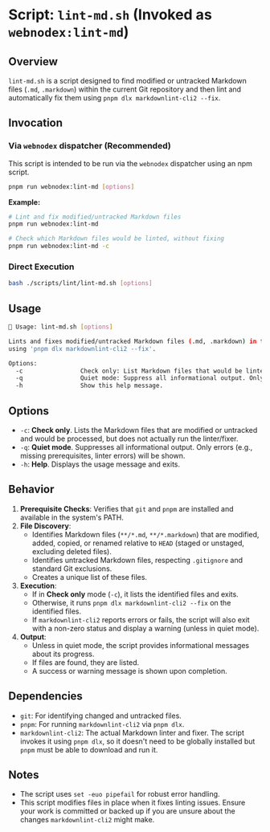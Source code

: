 # Script: `lint-md.sh` (Invoked as `webnodex:lint-md`)

## Overview

`lint-md.sh` is a script designed to find modified or untracked Markdown files (`.md`, `.markdown`) within the current Git repository and then lint and automatically fix them using `pnpm dlx markdownlint-cli2 --fix`.

## Invocation

### Via `webnodex` dispatcher (Recommended)

This script is intended to be run via the `webnodex` dispatcher using an npm script.

```bash
pnpm run webnodex:lint-md [options]
```

**Example:**

```bash
# Lint and fix modified/untracked Markdown files
pnpm run webnodex:lint-md

# Check which Markdown files would be linted, without fixing
pnpm run webnodex:lint-md -c
```

### Direct Execution

```bash
bash ./scripts/lint/lint-md.sh [options]
```

## Usage

```bash
📝 Usage: lint-md.sh [options]

Lints and fixes modified/untracked Markdown files (.md, .markdown) in the current Git repository
using 'pnpm dlx markdownlint-cli2 --fix'.

Options:
  -c                Check only: List Markdown files that would be linted, but do not run the linter.
  -q                Quiet mode: Suppress all informational output. Only errors will be shown.
  -h                Show this help message.
```

## Options

- `-c`: **Check only**. Lists the Markdown files that are modified or untracked and would be processed, but does not actually run the linter/fixer.
- `-q`: **Quiet mode**. Suppresses all informational output. Only errors (e.g., missing prerequisites, linter errors) will be shown.
- `-h`: **Help**. Displays the usage message and exits.

## Behavior

1.  **Prerequisite Checks**: Verifies that `git` and `pnpm` are installed and available in the system's PATH.
2.  **File Discovery**:
    - Identifies Markdown files (`**/*.md`, `**/*.markdown`) that are modified, added, copied, or renamed relative to `HEAD` (staged or unstaged, excluding deleted files).
    - Identifies untracked Markdown files, respecting `.gitignore` and standard Git exclusions.
    - Creates a unique list of these files.
3.  **Execution**:
    - If in **Check only** mode (`-c`), it lists the identified files and exits.
    - Otherwise, it runs `pnpm dlx markdownlint-cli2 --fix` on the identified files.
    - If `markdownlint-cli2` reports errors or fails, the script will also exit with a non-zero status and display a warning (unless in quiet mode).
4.  **Output**:
    - Unless in quiet mode, the script provides informational messages about its progress.
    - If files are found, they are listed.
    - A success or warning message is shown upon completion.

## Dependencies

- `git`: For identifying changed and untracked files.
- `pnpm`: For running `markdownlint-cli2` via `pnpm dlx`.
- `markdownlint-cli2`: The actual Markdown linter and fixer. The script invokes it using `pnpm dlx`, so it doesn't need to be globally installed but `pnpm` must be able to download and run it.

## Notes

- The script uses `set -euo pipefail` for robust error handling.
- This script modifies files in place when it fixes linting issues. Ensure your work is committed or backed up if you are unsure about the changes `markdownlint-cli2` might make.
